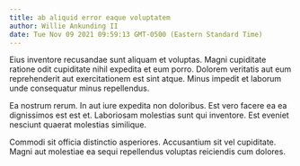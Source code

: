 ```yaml
---
title: ab aliquid error eaque voluptatem
author: Willie Ankunding II
date: Tue Nov 09 2021 09:59:13 GMT-0500 (Eastern Standard Time)
---
```

Eius inventore recusandae sunt aliquam et voluptas. Magni cupiditate ratione odit cupiditate nihil expedita et eum porro. Dolorem veritatis aut eum reprehenderit aut exercitationem est sint atque. Minus impedit et laborum unde consequatur minus repellendus.

 Ea nostrum rerum. In aut iure expedita non doloribus. Est vero facere ea ea dignissimos est est et. Laboriosam molestias sunt qui inventore. Est eveniet nesciunt quaerat molestias similique.

 Commodi sit officia distinctio asperiores. Accusantium sit vel cupiditate. Magni aut molestiae ea sequi repellendus voluptas reiciendis cum dolores.